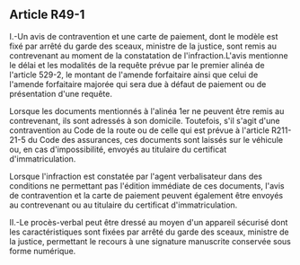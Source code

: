 Article R49-1
----
I.-Un avis de contravention et une carte de paiement, dont le modèle est fixé
par arrêté du garde des sceaux, ministre de la justice, sont remis au
contrevenant au moment de la constatation de l'infraction.L'avis mentionne le
délai et les modalités de la requête prévue par le premier alinéa de l'article
529-2, le montant de l'amende forfaitaire ainsi que celui de l'amende
forfaitaire majorée qui sera due à défaut de paiement ou de présentation d'une
requête.

Lorsque les documents mentionnés à l'alinéa 1er ne peuvent être remis au
contrevenant, ils sont adressés à son domicile. Toutefois, s'il s'agit d'une
contravention au Code de la route ou de celle qui est prévue à l'article
R211-21-5 du Code des assurances, ces documents sont laissés sur le véhicule ou,
en cas d'impossibilité, envoyés au titulaire du certificat d'immatriculation.

Lorsque l'infraction est constatée par l'agent verbalisateur dans des conditions
ne permettant pas l'édition immédiate de ces documents, l'avis de contravention
et la carte de paiement peuvent également être envoyés au contrevenant ou au
titulaire du certificat d'immatriculation.

II.-Le procès-verbal peut être dressé au moyen d'un appareil sécurisé dont les
caractéristiques sont fixées par arrêté du garde des sceaux, ministre de la
justice, permettant le recours à une signature manuscrite conservée sous forme
numérique.
